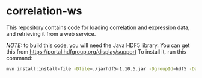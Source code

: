 # correlation-ws

This repository contains code for loading correlation and expression data, and retrieving it from a web service.

*NOTE:* to build this code, you will need the Java HDF5 library. You can get this from https://portal.hdfgroup.org/display/support
To install it, run this command: 

```bash
mvn install:install-file -Dfile=./jarhdf5-1.10.5.jar -DgroupId=hdf5 -DartifactId=jarhdf5 -Dversion=1.10.5 -Dpackaging=jar
```